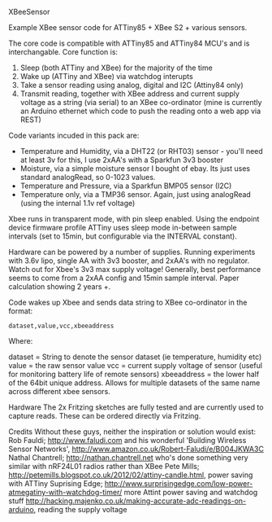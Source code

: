 XBeeSensor

Example XBee sensor code for ATTiny85 + XBee S2 + various sensors. 

The core code is compatible with ATTiny85 and ATTiny84 MCU's and is interchangable. Core function is:

1. Sleep (both ATTiny and XBee) for the majority of the time
2. Wake up (ATTiny and XBee) via watchdog interupts
3. Take a sensor reading using analog, digital and I2C (Attiny84 only)
4. Transmit reading, together with XBee address and current supply voltage as a string (via serial) to an XBee co-ordinator (mine is currently an Arduino ethernet which code to push the reading onto a web app via REST)

Code variants incuded in this pack are:

* Temperature and Humidity, via a DHT22 (or RHT03) sensor - you'll need at least 3v for this, I use 2xAA's with a Sparkfun 3v3 booster
* Moisture, via a simple moisture sensor I bought of ebay. Its just uses standard analogRead, so 0-1023 values.
* Temperature and Pressure, via a Sparkfun BMP05 sensor (I2C)
* Temperature only, via a TMP36 sensor. Again, just using analogRead (using the internal 1.1v ref voltage)

Xbee runs in transparent mode, with pin sleep enabled. Using the endpoint device firmware profile
ATTiny uses sleep mode in-between sample intervals (set to 15min, but configurable via the INTERVAL constant).

Hardware can be powered by a number of supplies. Running experiments with 3.6v lipo, single AA with 3v3 booster, and 2xAA's  with no regulator. Watch out for Xbee's 3v3 max supply voltage!
Generally, best performance seems to come from a 2xAA config and 15min sample interval. Paper calculation showing 2 years +.

Code wakes up Xbee and sends data string to XBee co-ordinator in the format:

	dataset,value,vcc,xbeeaddress

Where:

dataset  = String to denote the sensor dataset (ie temperature, humidity etc)
value = the raw sensor value
vcc = current supply voltage of sensor (useful for monitoring battery life of remote sensors)
xbeeaddress = the lower half of the 64bit unique address. Allows for multiple datasets of the same name across different xbee sensors.

Hardware
The 2x Fritzing sketches are fully tested and are currently used to capture reads. These can be ordered directly via Fritzing.

Credits
Without these guys, neither the inspiration or solution would exist:
Rob Fauldi; http://www.faludi.com and his wonderful 'Building Wireless Sensor Networks', http://www.amazon.co.uk/Robert-Faludi/e/B004JKWA3C
Nathal Chantrell; http://nathan.chantrell.net who's done something very similar with nRF24L01 radios rather than XBee
Pete Mills; http://petemills.blogspot.co.uk/2012/02/attiny-candle.html, power saving with ATTiny
Suprising Edge; http://www.surprisingedge.com/low-power-atmegatiny-with-watchdog-timer/ more Attint power saving and watchdog stuff
http://hacking.majenko.co.uk/making-accurate-adc-readings-on-arduino, reading the supply voltage
